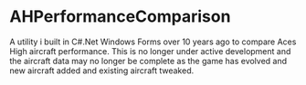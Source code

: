 # AHPerformanceComparison
A utility i built in C#.Net Windows Forms over 10 years ago to compare Aces High aircraft performance. This is no longer under active development and the aircraft data may no longer be complete as the game has evolved and new aircraft added and existing aircraft tweaked.

